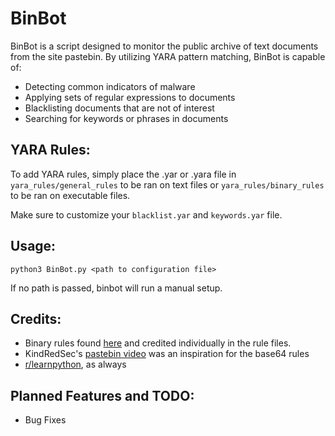 # BinBot
BinBot is a script designed to monitor the public archive of text documents from the site pastebin.
By utilizing YARA pattern matching, BinBot is capable of:
* Detecting common indicators of malware
* Applying sets of regular expressions to documents
* Blacklisting documents that are not of interest
* Searching for keywords or phrases in documents
## YARA Rules:
To add YARA rules, simply place the .yar or .yara file in `yara_rules/general_rules` 
to be ran on text files or `yara_rules/binary_rules` to be ran on executable files.

Make sure to customize your `blacklist.yar` and `keywords.yar` file. 

## Usage:
`python3 BinBot.py <path to configuration file>`

If no path is passed, binbot will run a manual setup.
## Credits:
* Binary rules found [here](https://github.com/InQuest/awesome-yara#rules) and credited individually in the rule files.
* KindRedSec's [pastebin video](https://www.youtube.com/watch?v=y5OObEOWuDY) was an inspiration for the base64 rules
* [r/learnpython](https://www.reddit.com/r/learnpython/), as always
## Planned Features and TODO:
- Bug Fixes

